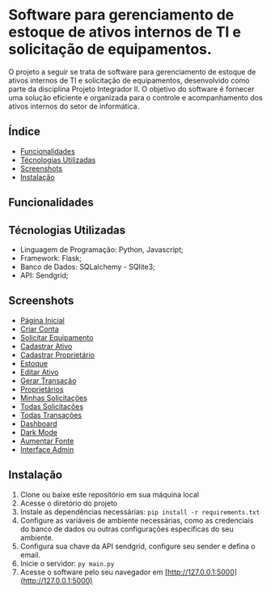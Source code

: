 # Software para gerenciamento de estoque de ativos internos de TI e solicitação de equipamentos.

O projeto a seguir se trata de software para gerenciamento de estoque de ativos internos de TI e solicitação de equipamentos, desenvolvido como parte da disciplina Projeto Integrador II. O objetivo do software é fornecer uma solução eficiente e organizada para o controle e acompanhamento dos ativos internos do setor de informática.

## Índice

<!--ts-->
* [Funcionalidades](#Funcionalidades)
* [Técnologias Utilizadas](#Técnologias-Utilizadas)
* [Screenshots](#Screenshots)
* [Instalação](#Instalação)
<!--te-->

## Funcionalidades

## Técnologias Utilizadas

- Linguagem de Programação: Python, Javascript; <br/>
- Framework: Flask; <br/>
- Banco de Dados: SQLalchemy - SQlite3; <br/>
- API: Sendgrid; <br/>

## Screenshots

- [Página Inicial](telas/Página-Inicial.png)
- [Criar Conta](telas/Registrar.png)
- [Solicitar Equipamento](telas/Home.png)
- [Cadastrar Ativo](telas/Cadastrar-Ativo.png)
- [Cadastrar Proprietário](telas/Cadastrar-Proprietario.png)
- [Estoque](telas/Estoque.png)
- [Editar Ativo](telas/Editar-Ativo.png)
- [Gerar Transação](telas/Gerar-Transação.png)
- [Proprietários](telas/Proprietarios.png)
- [Minhas Solicitações](telas/Minhas-Solicitacoes.png)
- [Todas Solicitações](telas/Todas-Solicitacoes.png)
- [Todas Transações](telas/Todas-Transacoes.png)
- [Dashboard](telas/Dashboard.png)
- [Dark Mode](telas/Dark-Mode.png)
- [Aumentar Fonte](telas/Aumentar-Fonte.png)
- [Interface Admin](telas/Interface-Admin2.png)

## Instalação

1. Clone ou baixe este repositório em sua máquina local
2. Acesse o diretório do projeto
3. Instale as dependências necessárias: ```pip install -r requirements.txt```
4. Configure as variáveis de ambiente necessárias, como as credenciais do banco de dados ou outras configurações específicas do seu ambiente.
5. Configura sua chave da API sendgrid,  configure seu sender e defina o email.
6. Inicie o servidor: ```py main.py```
7. Acesse o software pelo seu navegador em [http://127.0.0.1:5000](http://127.0.0.1:5000)
